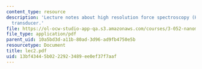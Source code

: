 ```yaml
---
content_type: resource
description: 'Lecture notes about high resolution force spectroscopy (HRFS): the force
  transducer.'
file: https://ol-ocw-studio-app-qa.s3.amazonaws.com/courses/3-052-nanomechanics-of-materials-and-biomaterials-spring-2007/13bf43445b0222923489ee0ef37f7aaf_lec2.pdf
file_type: application/pdf
parent_uid: 10a5bd3d-a11b-80ad-3d96-ad9fb4750e5b
resourcetype: Document
title: lec2.pdf
uid: 13bf4344-5b02-2292-3489-ee0ef37f7aaf
---
```

